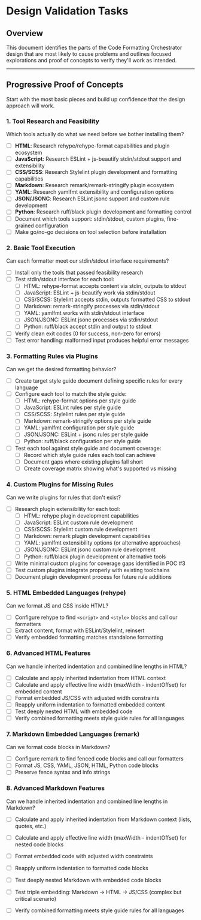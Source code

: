 # Design Validation Tasks

## Overview
This document identifies the parts of the Code Formatting Orchestrator design that are most likely to cause problems and outlines focused explorations and proof of concepts to verify they'll work as intended.

---

## Progressive Proof of Concepts

Start with the most basic pieces and build up confidence that the design approach will work.

### 1. **Tool Research and Feasibility**
Which tools actually do what we need before we bother installing them?
- [ ] **HTML**: Research rehype/rehype-format capabilities and plugin ecosystem
- [ ] **JavaScript**: Research ESLint + js-beautify stdin/stdout support and extensibility  
- [ ] **CSS/SCSS**: Research Stylelint plugin development and formatting capabilities
- [ ] **Markdown**: Research remark/remark-stringify plugin ecosystem
- [ ] **YAML**: Research yamlfmt extensibility and configuration options
- [ ] **JSON/JSONC**: Research ESLint jsonc support and custom rule development
- [ ] **Python**: Research ruff/black plugin development and formatting control
- [ ] Document which tools support: stdin/stdout, custom plugins, fine-grained configuration
- [ ] Make go/no-go decisions on tool selection before installation

### 2. **Basic Tool Execution**  
Can each formatter meet our stdin/stdout interface requirements?
- [ ] Install only the tools that passed feasibility research
- [ ] Test stdin/stdout interface for each tool:
  - [ ] HTML: rehype-format accepts content via stdin, outputs to stdout
  - [ ] JavaScript: ESLint + js-beautify work via stdin/stdout  
  - [ ] CSS/SCSS: Stylelint accepts stdin, outputs formatted CSS to stdout
  - [ ] Markdown: remark-stringify processes via stdin/stdout
  - [ ] YAML: yamlfmt works with stdin/stdout interface
  - [ ] JSON/JSONC: ESLint jsonc processes via stdin/stdout
  - [ ] Python: ruff/black accept stdin and output to stdout
- [ ] Verify clean exit codes (0 for success, non-zero for errors)
- [ ] Test error handling: malformed input produces helpful error messages

### 3. **Formatting Rules via Plugins**
Can we get the desired formatting behavior?
- [ ] Create target style guide document defining specific rules for every language
- [ ] Configure each tool to match the style guide:
  - [ ] HTML: rehype-format options per style guide
  - [ ] JavaScript: ESLint rules per style guide
  - [ ] CSS/SCSS: Stylelint rules per style guide
  - [ ] Markdown: remark-stringify options per style guide
  - [ ] YAML: yamlfmt configuration per style guide
  - [ ] JSON/JSONC: ESLint + jsonc rules per style guide
  - [ ] Python: ruff/black configuration per style guide
- [ ] Test each tool against style guide and document coverage:
  - [ ] Record which style guide rules each tool can achieve
  - [ ] Document gaps where existing plugins fall short
  - [ ] Create coverage matrix showing what's supported vs missing

### 4. **Custom Plugins for Missing Rules**
Can we write plugins for rules that don't exist?
- [ ] Research plugin extensibility for each tool:
  - [ ] HTML: rehype plugin development capabilities
  - [ ] JavaScript: ESLint custom rule development
  - [ ] CSS/SCSS: Stylelint custom rule development
  - [ ] Markdown: remark plugin development capabilities
  - [ ] YAML: yamlfmt extensibility options (or alternative approaches)
  - [ ] JSON/JSONC: ESLint jsonc custom rule development
  - [ ] Python: ruff/black plugin development or alternative tools
- [ ] Write minimal custom plugins for coverage gaps identified in POC #3
- [ ] Test custom plugins integrate properly with existing toolchains
- [ ] Document plugin development process for future rule additions

### 5. **HTML Embedded Languages (rehype)**
Can we format JS and CSS inside HTML?
- [ ] Configure rehype to find `<script>` and `<style>` blocks and call our formatters
- [ ] Extract content, format with ESLint/Stylelint, reinsert
- [ ] Verify embedded formatting matches standalone formatting

### 6. **Advanced HTML Features**
Can we handle inherited indentation and combined line lengths in HTML?
- [ ] Calculate and apply inherited indentation from HTML context
- [ ] Calculate and apply effective line width (maxWidth - indentOffset) for embedded content
- [ ] Format embedded JS/CSS with adjusted width constraints
- [ ] Reapply uniform indentation to formatted embedded content
- [ ] Test deeply nested HTML with embedded code
- [ ] Verify combined formatting meets style guide rules for all languages

### 7. **Markdown Embedded Languages (remark)**
Can we format code blocks in Markdown?
- [ ] Configure remark to find fenced code blocks and call our formatters
- [ ] Format JS, CSS, YAML, JSON, HTML, Python code blocks
- [ ] Preserve fence syntax and info strings

<!-- REVIEW PROGRESS CURSOR -->

### 8. **Advanced Markdown Features** 
Can we handle inherited indentation and combined line lengths in Markdown?
- [ ] Calculate and apply inherited indentation from Markdown context (lists, quotes, etc.)
- [ ] Calculate and apply effective line width (maxWidth - indentOffset) for nested code blocks
- [ ] Format embedded code with adjusted width constraints
- [ ] Reapply uniform indentation to formatted code blocks
- [ ] Test deeply nested Markdown with embedded code blocks
- [ ] Test triple embedding: Markdown → HTML → JS/CSS (complex but critical scenario)
- [ ] Verify combined formatting meets style guide rules for all languages


